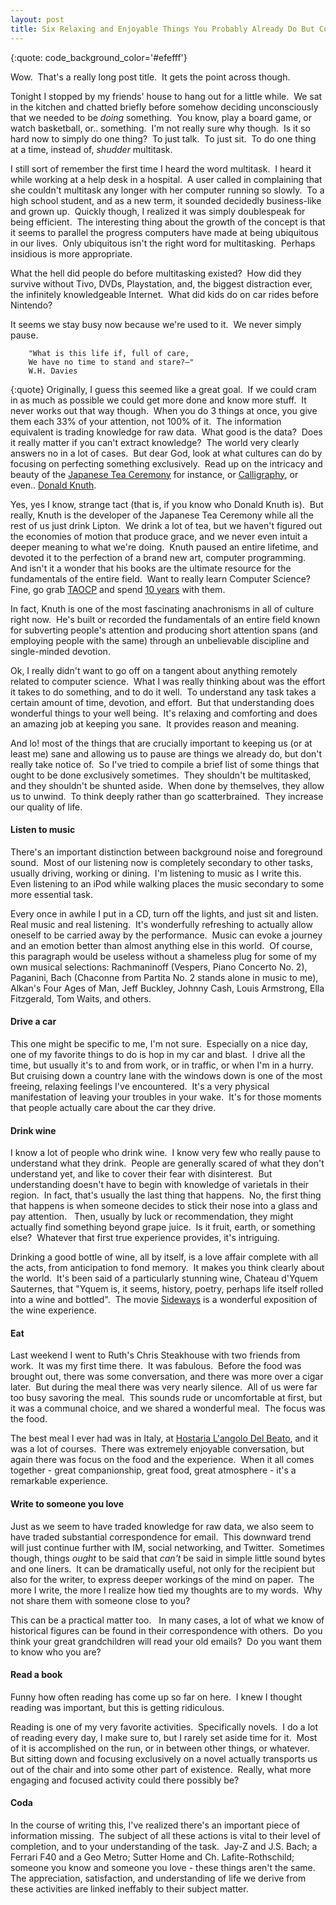 ```yaml
---
layout: post
title: Six Relaxing and Enjoyable Things You Probably Already Do But Could Be Done Better
---
```


{:quote:     code_background_color='#efefff'}

Wow.  That's a really long post title.  It gets the point across though.

Tonight I stopped by my friends' house to hang out for a little while.  We sat in the kitchen and chatted briefly before somehow deciding unconsciously that we needed to be <em>doing </em>something.  You know, play a board game, or watch basketball, or.. something.  I'm not really sure why though.  Is it so hard now to simply do one thing?  To just talk.  To just sit.  To do one thing at a time, instead of, *shudder* multitask.

I still sort of remember the first time I heard the word multitask.  I heard it while working at a help desk in a hospital.  A user called in complaining that she couldn't multitask any longer with her computer running so slowly.  To a high school student, and as a new term, it sounded decidedly business-like and grown up.  Quickly though, I realized it was simply doublespeak for being efficient.  The interesting thing about the growth of the concept is that it seems to parallel the progress computers have made at being ubiquitous in our lives.  Only ubiquitous isn't the right word for multitasking.  Perhaps insidious is more appropriate.

What the hell did people do before multitasking existed?  How did they survive without Tivo, DVDs, Playstation, and, the biggest distraction ever, the infinitely knowledgeable Internet.  What did kids do on car rides before Nintendo?

It seems we stay busy now because we're used to it.  We never simply pause.

		"What is this life if, full of care,
		We have no time to stand and stare?—"
		W.H. Davies
{:quote}
Originally, I guess this seemed like a great goal.  If we could cram in as much as possible we could get more done and know more stuff.  It never works out that way though.  When you do 3 things at once, you give them each 33% of your attention, not 100% of it.  The information equivalent is trading knowledge for raw data.  What good is the data?  Does it really matter if you can't extract knowledge?  The world very clearly answers no in a lot of cases.  But dear God, look at what cultures can do by focusing on perfecting something exclusively.  Read up on the intricacy and beauty of the <a href="http://en.wikipedia.org/wiki/Japanese_tea_ceremony">Japanese Tea Ceremony</a> for instance, or <a href="http://en.wikipedia.org/wiki/Calligraphy">Calligraphy</a>, or even.. <a href="http://en.wikipedia.org/wiki/Donald_knuth">Donald Knuth</a>.

Yes, yes I know, strange tact (that is, if you know who Donald Knuth is).  But really, Knuth is the developer of the Japanese Tea Ceremony while all the rest of us just drink Lipton.  We drink a lot of tea, but we haven't figured out the economies of motion that produce grace, and we never even intuit a deeper meaning to what we're doing.  Knuth paused an entire lifetime, and devoted it to the perfection of a brand new art, computer programming.  And isn't it a wonder that his books are the ultimate resource for the fundamentals of the entire field.  Want to really learn Computer Science?  Fine, go grab <a href="http://en.wikipedia.org/wiki/The_Art_of_Computer_Programming">TAOCP</a> and spend <a href="http://norvig.com/21-days.html">10 years</a> with them.

In fact, Knuth is one of the most fascinating anachronisms in all of culture right now.  He's built or recorded the fundamentals of an entire field known for subverting people's attention and producing short attention spans (and employing people with the same) through an unbelievable discipline and single-minded devotion.

Ok, I really didn't want to go off on a tangent about anything remotely related to computer science.  What I was really thinking about was the effort it takes to do something, and to do it well.  To understand any task takes a certain amount of time, devotion, and effort.  But that understanding does wonderful things to your well being.  It's relaxing and comforting and does an amazing job at keeping you sane.  It provides reason and meaning.

And lo! most of the things that are crucially important to keeping us (or at least me) sane and allowing us to pause are things we already do, but don't really take notice of.  So I've tried to compile a brief list of some things that ought to be done exclusively sometimes.  They shouldn't be multitasked, and they shouldn't be shunted aside.  When done by themselves, they allow us to unwind.  To think deeply rather than go scatterbrained.  They increase our quality of life.
<h4>Listen to music</h4>
There's an important distinction between background noise and foreground sound.  Most of our listening now is completely secondary to other tasks, usually driving, working or dining.  I'm listening to music as I write this.  Even listening to an iPod while walking places the music secondary to some more essential task.

Every once in awhile I put in a CD, turn off the lights, and just sit and listen.  Real music and real listening.   It's wonderfully refreshing to actually allow oneself to be carried away by the performance.  Music can evoke a journey and an emotion better than almost anything else in this world.  Of course, this paragraph would be useless without a shameless plug for some of my own musical selections: Rachmaninoff (Vespers, Piano Concerto No. 2), Paganini, Bach (Chaconne from Partita No. 2 stands alone in music to me), Alkan's Four Ages of Man, Jeff Buckley, Johnny Cash, Louis Armstrong, Ella Fitzgerald, Tom Waits, and others.
<h4>Drive a car</h4>
This one might be specific to me, I'm not sure.  Especially on a nice day, one of my favorite things to do is hop in my car and blast.  I drive all the time, but usually it's to and from work, or in traffic, or when I'm in a hurry.  But cruising down a country lane with the windows down is one of the most freeing, relaxing feelings I've encountered.  It's a very physical manifestation of leaving your troubles in your wake.  It's for those moments that people actually care about the car they drive.
<h4>Drink wine</h4>
I know a lot of people who drink wine.  I know very few who really pause to understand what they drink.  People are generally scared of what they don't understand yet, and like to cover their fear with disinterest.  But understanding doesn't have to begin with knowledge of varietals in their region.  In fact, that's usually the last thing that happens.  No, the first thing that happens is when someone decides to stick their nose into a glass and pay attention.   Then, usually by luck or recommendation, they might actually find something beyond grape juice.  Is it fruit, earth, or something else?  Whatever that first true experience provides, it's intriguing.

Drinking a good bottle of wine, all by itself, is a love affair complete with all the acts, from anticipation to fond memory.  It makes you think clearly about the world.  It's been said of a particularly stunning wine, Chateau d'Yquem Sauternes, that "Yquem is, it seems, history, poetry, perhaps life itself rolled into a  wine and bottled".  The movie <a href="http://www.imdb.com/title/tt0375063/">Sideways</a> is a wonderful exposition of the wine experience.
<h4>Eat</h4>
Last weekend I went to Ruth's Chris Steakhouse with two friends from work.  It was my first time there.  It was fabulous.  Before the food was brought out, there was some conversation, and there was more over a cigar later.  But during the meal there was very nearly silence.  All of us were far too busy savoring the meal.  This sounds rude or uncomfortable at first, but it was a communal choice, and we shared a wonderful meal.  The focus was the food.

The best meal I ever had was in Italy, at <a href="http://www.hostarialangolodelbeato.it/hostaria.asp">Hostaria L'angolo Del Beato</a>, and it was a lot of courses.  There was extremely enjoyable conversation, but again there was focus on the food and the experience.  When it all comes together - great companionship, great food, great atmosphere - it's a remarkable experience.
<h4>Write to someone you love</h4>
Just as we seem to have traded knowledge for raw data, we also seem to have traded substantial correspondence for email.  This downward trend will just continue further with IM, social networking, and Twitter.  Sometimes though, things <em>ought </em>to be said that <em>can't</em> be said in simple little sound bytes and one liners.  It can be dramatically useful, not only for the recipient but also for the writer, to express deeper workings of the mind on paper.  The more I write, the more I realize how tied my thoughts are to my words.  Why not share them with someone close to you?

This can be a practical matter too.   In many cases, a lot of what we know of historical figures can be found in their correspondence with others.  Do you think your great grandchildren will read your old emails?  Do you want them to know who you are?
<h4>Read a book</h4>
Funny how often reading has come up so far on here.  I knew I thought reading was important, but this is getting ridiculous.

Reading is one of my very favorite activities.  Specifically novels.  I do a lot of reading every day, I make sure to, but I rarely set aside time for it.  Most of it is accomplished on the run, or in between other things, or whatever.  But sitting down and focusing exclusively on a novel actually transports us out of the chair and into some other part of existence.  Really, what more engaging and focused activity could there possibly be?
<h4>Coda</h4>
In the course of writing this, I've realized there's an important piece of information missing.  The subject of all these actions is vital to their level of completion, and to your understanding of the task.  Jay-Z and J.S. Bach; a Ferrari F40 and a Geo Metro; Sutter Home and Ch. Lafite-Rothschild; someone you know and someone you love - these things aren't the same.  The appreciation, satisfaction, and understanding of life we derive from these activities are linked ineffably to their subject matter.

